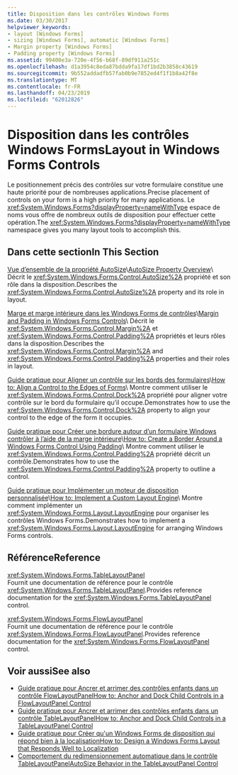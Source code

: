 ```yaml
---
title: Disposition dans les contrôles Windows Forms
ms.date: 03/30/2017
helpviewer_keywords:
- layout [Windows Forms]
- sizing [Windows Forms], automatic [Windows Forms]
- Margin property [Windows Forms]
- Padding property [Windows Forms]
ms.assetid: 99400e3a-720e-4f56-b68f-89df911a251c
ms.openlocfilehash: d1a3954c8eda87bdda9fa17df1bd2b3858c43619
ms.sourcegitcommit: 9b552addadfb57fab0b9e7852ed4f1f1b8a42f8e
ms.translationtype: MT
ms.contentlocale: fr-FR
ms.lasthandoff: 04/23/2019
ms.locfileid: "62012826"
---
```

# <a name="layout-in-windows-forms-controls"></a><span data-ttu-id="399ca-102">Disposition dans les contrôles Windows Forms</span><span class="sxs-lookup"><span data-stu-id="399ca-102">Layout in Windows Forms Controls</span></span>

<span data-ttu-id="399ca-103">Le positionnement précis des contrôles sur votre formulaire constitue une haute priorité pour de nombreuses applications.</span><span class="sxs-lookup"><span data-stu-id="399ca-103">Precise placement of controls on your form is a high priority for many applications.</span></span> <span data-ttu-id="399ca-104">Le <xref:System.Windows.Forms?displayProperty=nameWithType> espace de noms vous offre de nombreux outils de disposition pour effectuer cette opération.</span><span class="sxs-lookup"><span data-stu-id="399ca-104">The <xref:System.Windows.Forms?displayProperty=nameWithType> namespace gives you many layout tools to accomplish this.</span></span>

## <a name="in-this-section"></a><span data-ttu-id="399ca-105">Dans cette section</span><span class="sxs-lookup"><span data-stu-id="399ca-105">In This Section</span></span>

<span data-ttu-id="399ca-106">[Vue d’ensemble de la propriété AutoSize](autosize-property-overview.md)\\</span><span class="sxs-lookup"><span data-stu-id="399ca-106">[AutoSize Property Overview](autosize-property-overview.md)\\</span></span>
<span data-ttu-id="399ca-107">Décrit le <xref:System.Windows.Forms.Control.AutoSize%2A> propriété et son rôle dans la disposition.</span><span class="sxs-lookup"><span data-stu-id="399ca-107">Describes the <xref:System.Windows.Forms.Control.AutoSize%2A> property and its role in layout.</span></span>

<span data-ttu-id="399ca-108">[Marge et marge intérieure dans les Windows Forms de contrôles](margin-and-padding-in-windows-forms-controls.md)\\</span><span class="sxs-lookup"><span data-stu-id="399ca-108">[Margin and Padding in Windows Forms Controls](margin-and-padding-in-windows-forms-controls.md)\\</span></span>
<span data-ttu-id="399ca-109">Décrit le <xref:System.Windows.Forms.Control.Margin%2A> et <xref:System.Windows.Forms.Control.Padding%2A> propriétés et leurs rôles dans la disposition.</span><span class="sxs-lookup"><span data-stu-id="399ca-109">Describes the <xref:System.Windows.Forms.Control.Margin%2A> and <xref:System.Windows.Forms.Control.Padding%2A> properties and their roles in layout.</span></span>

<span data-ttu-id="399ca-110">[Guide pratique pour Aligner un contrôle sur les bords des formulaires](how-to-align-a-control-to-the-edges-of-forms.md)\\</span><span class="sxs-lookup"><span data-stu-id="399ca-110">[How to: Align a Control to the Edges of Forms](how-to-align-a-control-to-the-edges-of-forms.md)\\</span></span>
<span data-ttu-id="399ca-111">Montre comment utiliser le <xref:System.Windows.Forms.Control.Dock%2A> propriété pour aligner votre contrôle sur le bord du formulaire qu’il occupe.</span><span class="sxs-lookup"><span data-stu-id="399ca-111">Demonstrates how to use the <xref:System.Windows.Forms.Control.Dock%2A> property to align your control to the edge of the form it occupies.</span></span>

<span data-ttu-id="399ca-112">[Guide pratique pour Créer une bordure autour d’un formulaire Windows contrôler à l’aide de la marge intérieure](how-to-create-a-border-around-a-windows-forms-control-using-padding.md)\\</span><span class="sxs-lookup"><span data-stu-id="399ca-112">[How to: Create a Border Around a Windows Forms Control Using Padding](how-to-create-a-border-around-a-windows-forms-control-using-padding.md)\\</span></span>
<span data-ttu-id="399ca-113">Montre comment utiliser le <xref:System.Windows.Forms.Control.Padding%2A> propriété décrit un contrôle.</span><span class="sxs-lookup"><span data-stu-id="399ca-113">Demonstrates how to use the <xref:System.Windows.Forms.Control.Padding%2A> property to outline a control.</span></span>

<span data-ttu-id="399ca-114">[Guide pratique pour Implémenter un moteur de disposition personnalisée](how-to-implement-a-custom-layout-engine.md)\\</span><span class="sxs-lookup"><span data-stu-id="399ca-114">[How to: Implement a Custom Layout Engine](how-to-implement-a-custom-layout-engine.md)\\</span></span>
<span data-ttu-id="399ca-115">Montre comment implémenter un <xref:System.Windows.Forms.Layout.LayoutEngine> pour organiser les contrôles Windows Forms.</span><span class="sxs-lookup"><span data-stu-id="399ca-115">Demonstrates how to implement a <xref:System.Windows.Forms.Layout.LayoutEngine> for arranging Windows Forms controls.</span></span>

## <a name="reference"></a><span data-ttu-id="399ca-116">Référence</span><span class="sxs-lookup"><span data-stu-id="399ca-116">Reference</span></span>

<xref:System.Windows.Forms.TableLayoutPanel>\
<span data-ttu-id="399ca-117">Fournit une documentation de référence pour le contrôle <xref:System.Windows.Forms.TableLayoutPanel>.</span><span class="sxs-lookup"><span data-stu-id="399ca-117">Provides reference documentation for the <xref:System.Windows.Forms.TableLayoutPanel> control.</span></span>

<xref:System.Windows.Forms.FlowLayoutPanel>\
<span data-ttu-id="399ca-118">Fournit une documentation de référence pour le contrôle <xref:System.Windows.Forms.FlowLayoutPanel>.</span><span class="sxs-lookup"><span data-stu-id="399ca-118">Provides reference documentation for the <xref:System.Windows.Forms.FlowLayoutPanel> control.</span></span>

## <a name="see-also"></a><span data-ttu-id="399ca-119">Voir aussi</span><span class="sxs-lookup"><span data-stu-id="399ca-119">See also</span></span>

- [<span data-ttu-id="399ca-120">Guide pratique pour Ancrer et arrimer des contrôles enfants dans un contrôle FlowLayoutPanel</span><span class="sxs-lookup"><span data-stu-id="399ca-120">How to: Anchor and Dock Child Controls in a FlowLayoutPanel Control</span></span>](how-to-anchor-and-dock-child-controls-in-a-flowlayoutpanel-control.md)
- [<span data-ttu-id="399ca-121">Guide pratique pour Ancrer et arrimer des contrôles enfants dans un contrôle TableLayoutPanel</span><span class="sxs-lookup"><span data-stu-id="399ca-121">How to: Anchor and Dock Child Controls in a TableLayoutPanel Control</span></span>](how-to-anchor-and-dock-child-controls-in-a-tablelayoutpanel-control.md)
- [<span data-ttu-id="399ca-122">Guide pratique pour Créer qu'un Windows Forms de disposition qui répond bien à la localisation</span><span class="sxs-lookup"><span data-stu-id="399ca-122">How to: Design a Windows Forms Layout that Responds Well to Localization</span></span>](how-to-design-a-windows-forms-layout-that-responds-well-to-localization.md)
- [<span data-ttu-id="399ca-123">Comportement du redimensionnement automatique dans le contrôle TableLayoutPanel</span><span class="sxs-lookup"><span data-stu-id="399ca-123">AutoSize Behavior in the TableLayoutPanel Control</span></span>](autosize-behavior-in-the-tablelayoutpanel-control.md)
